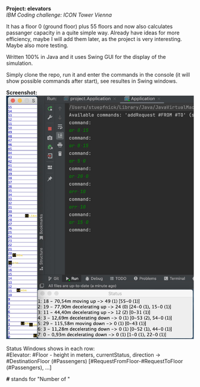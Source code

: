 **Project: elevators** <br>
*IBM Coding challenge: ICON Tower Vienna*
<p>
It has a floor 0 (ground floor) plus 55 floors and now also calculates passanger capacity in a quite simple way. Already have ideas for more efficiency, maybe I will add them later, as the project is very interesting. Maybe also more testing.
<p>
Written 100% in Java and it uses Swing GUI for the display of the simulation.
<p>
Simply clone the repo, run it and enter the commands in the console (it will show possible commands after start), see resultes in Swing windows.

**Screenshot:**
![](elevators_screenshot.jpg)

Status Windows shows in each row: <br>
#Elevator: #Floor - height in meters, currentStatus, direction -> #DestinationFloor (#Passengers) [#RequestFromFloor-#RequestToFloor (#Passengers), …]

**#** stands for "Number of "

